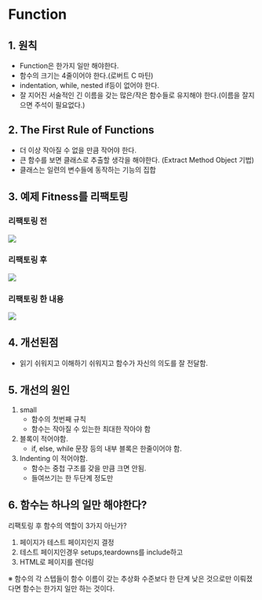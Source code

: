 # Function

## 1. 원칙
- Function은 한가지 일만 해야한다. 
- 함수의 크기는 4줄이어야 한다.(로버트 C 마틴)
- indentation, while, nested if등이 없어야 한다.
- 잘 지어진 서술적인 긴 이름을 갖는 많은/작은 함수들로 유지해야 한다.(이름을 잘지으면 주석이 필요없다.)

## 2. The First Rule of Functions
- 더 이상 작아질 수 없을 만큼 작어야 한다.
- 큰 함수를 보면 클래스로 추출할 생각을 해야한다. (Extract Method Object 기법)
- 클래스는 일련의 변수들에 동작하는 기능의 집합 

## 3. 예제 Fitness를 리팩토링
### 리팩토링 전
<image src="./images/fitness_before.png">

### 리팩토링 후
<image src="./images/fitness_after.png">

### 리팩토링 한 내용
<image src="./images/fitness_refactoring.png">

## 4. 개선된점
- 읽기 쉬워지고 이해하기 쉬워지고 함수가 자신의 의도를 잘 전달함.

## 5. 개선의 원인
1. small
	- 함수의 첫번째 규칙
	- 함수는 작아질 수 있는한 최대한 작아야 함
2. 블록이 적어야함.
	- if, else, while 문장 등의 내부 블록은 한줄이어야 함.	
3. Indenting 이 적어야함.	
	- 함수는 중첩 구조를 갖을 만큼 크면 안됨.
	- 들여쓰기는 한 두단계 정도만

## 6. 함수는 하나의 일만 해야한다?
리팩토링 후 함수의 역할이 3가지 아닌가?	

1. 페이지가 테스트 페이지인지 결정
2. 테스트 페이지인경우 setups,teardowns를 include하고
3. HTML로 페이지를 렌더링

※ 함수의 각 스텝들이 함수 이름이 갖는 추상화 수준보다 한 단계 낮은 것으로만 이뤄졌다면 함수는 한가지 일만 하는 것이다. 
